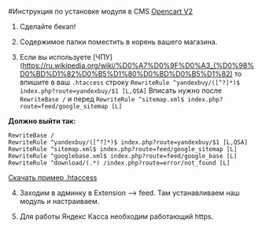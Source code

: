 #Инструкция по установке модуля в CMS [Opencart V2](http://www.opencart.com/?route=download/download)

1. 	Сделайте бекап!

2. 	Содержимое папки поместить в корень вашего магазина.

3. 	Если вы используете [ЧПУ](https://ru.wikipedia.org/wiki/%D0%A7%D0%9F%D0%A3_(%D0%98%D0%BD%D1%82%D0%B5%D1%80%D0%BD%D0%B5%D1%82) то впишите в ваш ```.htaccess``` строку ```RewriteRule ^yandexbuy/([^?]*)$ index.php?route=yandexbuy/$1 [L,QSA]``` Вписать нужно после ```RewriteBase /``` и перед ```RewriteRule ^sitemap.xml$ index.php?route=feed/google_sitemap [L]```

  **Должно выйти так:**
  ```
  RewriteBase /
  RewriteRule ^yandexbuy/([^?]*)$ index.php?route=yandexbuy/$1 [L,QSA]
  RewriteRule ^sitemap.xml$ index.php?route=feed/google_sitemap [L]
  RewriteRule ^googlebase.xml$ index.php?route=feed/google_base [L]
  RewriteRule ^download/(.*) /index.php?route=error/not_found [L]
  ```
[Скачать пример .htaccess](https://github.com/aTastyCookie/yandex_opencart2/blob/master/.htaccess-example)

4.	Заходим в админку в Extension --> feed. Там устанавливаем наш модуль и настраиваем.

5.	Для работы Яндекс Касса необходим работающий https.

